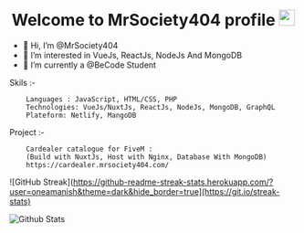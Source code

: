 <h1 align="center">
  Welcome to MrSociety404 profile 
  <img src="https://media.giphy.com/media/hvRJCLFzcasrR4ia7z/giphy.gif" width="28">
</h1>

- 👋 Hi, I’m @MrSociety404
- 👀 I’m interested in VueJs, ReactJs, NodeJs And MongoDB
- 🌱 I’m currently a @BeCode Student

Skils :-


        Languages : JavaScript, HTML/CSS, PHP
        Technologies: VueJs/NuxtJs, ReactJs, NodeJs, MongoDB, GraphQL
        Plateform: Netlify, MangoDB

Project :-
        
        Cardealer catalogue for FiveM :
        (Build with NuxtJs, Host with Nginx, Database With MongoDB)
        https://cardealer.mrsociety404.com/ 
        
![GitHub Streak](https://github-readme-streak-stats.herokuapp.com/?user=oneamanish&theme=dark&hide_border=true](https://git.io/streak-stats)

![Github Stats](https://github-readme-stats.vercel.app/api?username=MrSociety404&theme=radical)
        
<!---
MrSociety404/MrSociety404 is a ✨ special ✨ repository because its `README.md` (this file) appears on your GitHub profile.
You can click the Preview link to take a look at your changes.
--->
